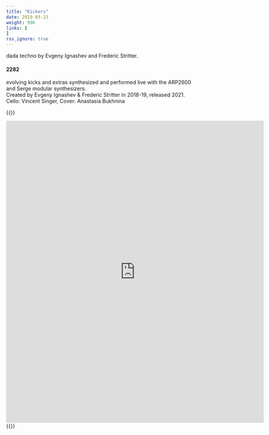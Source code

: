 ```yaml
---
title: "Kickers"
date: 2019-03-23
weight: 996 
links: [
]
rss_ignore: true
---
```

dada techno by Evgeny Ignashev and Frederic Stritter.  

#### 2282

evolving kicks and extras synthesized and performed live with the ARP2600 and Serge modular synthesizers.  
Created by Evgeny Ignashev & Frederic Stritter in 2018-19, released 2021.  
Cello: Vincent Singer, Cover: Anastasia Bukhnina

{{<html>}}
<br>
<iframe style="border: 0; width: 700px; height: 820px;" src="https://bandcamp.com/EmbeddedPlayer/album=74796932/size=large/bgcol=ffffff/linkcol=0687f5/tracklist=false/transparent=true/" seamless><a href="https://thekickers.bandcamp.com/album/2282">2282 by The Kickers</a></iframe>
{{</html>}}
